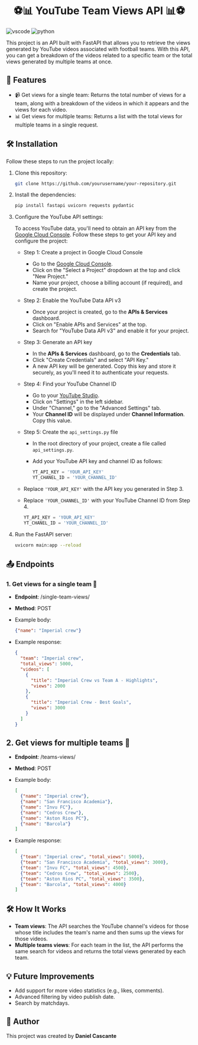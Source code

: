 <h1 align="center"> ⚽📊 YouTube Team Views API 📊⚽ </h1>

![vscode](https://img.shields.io/badge/Made%20for-VSCode-1f425f.svg)
![python](http://ForTheBadge.com/images/badges/made-with-python.svg)

This project is an API built with FastAPI that allows you to retrieve the views generated by YouTube videos associated with football teams. With this API, you can get a breakdown of the videos related to a specific team or the total views generated by multiple teams at once.

## 🚀 Features
* 📹 Get views for a single team: Returns the total number of views for a team, along with a breakdown of the videos in which it appears and the views for each video.
* 📊 Get views for multiple teams: Returns a list with the total views for multiple teams in a single request.

## 🛠️ Installation
Follow these steps to run the project locally:

1. Clone this repository:
    ```bash
    git clone https://github.com/yourusername/your-repository.git
    ```
    
2. Install the dependencies:
    ```bash
    pip install fastapi uvicorn requests pydantic
    ```
    
3. Configure the YouTube API settings:

   To access YouTube data, you'll need to obtain an API key from the [Google Cloud Console](https://console.cloud.google.com/). Follow these steps to get your API key and configure the project:

    * Step 1: Create a project in Google Cloud Console
       - Go to the [Google Cloud Console](https://console.cloud.google.com/).
       - Click on the "Select a Project" dropdown at the top and click "New Project."
       - Name your project, choose a billing account (if required), and create the project.

   * Step 2: Enable the YouTube Data API v3
       - Once your project is created, go to the **APIs & Services** dashboard.
       - Click on "Enable APIs and Services" at the top.
       - Search for "YouTube Data API v3" and enable it for your project.

   * Step 3: Generate an API key
       - In the **APIs & Services** dashboard, go to the **Credentials** tab.
       - Click "Create Credentials" and select "API Key."
       - A new API key will be generated. Copy this key and store it securely, as you'll need it to authenticate your requests.

   * Step 4: Find your YouTube Channel ID
       - Go to your [YouTube Studio](https://studio.youtube.com/).
       - Click on "Settings" in the left sidebar.
       - Under "Channel," go to the "Advanced Settings" tab.
       - Your **Channel ID** will be displayed under **Channel Information**. Copy this value.

   * Step 5: Create the `api_settings.py` file
       - In the root directory of your project, create a file called `api_settings.py`.
       - Add your YouTube API key and channel ID as follows:

         ```python
         YT_API_KEY = 'YOUR_API_KEY'
         YT_CHANEL_ID = 'YOUR_CHANNEL_ID'
         ```

   - Replace `'YOUR_API_KEY'` with the API key you generated in Step 3.
   - Replace `'YOUR_CHANNEL_ID'` with your YouTube Channel ID from Step 4.

        ```python
        YT_API_KEY = 'YOUR_API_KEY'
        YT_CHANEL_ID = 'YOUR_CHANNEL_ID'
        ```
    
4. Run the FastAPI server:
    ```bash
    uvicorn main:app --reload
    ```
    
## 📤 Endpoints

### 1. Get views for a single team  🥇 

* **Endpoint**: /single-team-views/
* **Method**: POST
* Example body:
    ```json
    {"name": "Imperial crew"}
    ```
    
* Example response:
    ```json
    {
      "team": "Imperial crew",
      "total_views": 5000,
      "videos": [
        {
          "title": "Imperial Crew vs Team A - Highlights",
          "views": 2000
        },
        {
          "title": "Imperial Crew - Best Goals",
          "views": 3000
        }
      ]
    }
    ```
    
## 2. Get views for multiple teams 👥
    
* **Endpoint**: /teams-views/
* **Method**: POST
* Example body:
    ```json
    [
      {"name": "Imperial crew"},
      {"name": "San Francisco Academia"},
      {"name": "Invu FC"},
      {"name": "Cedros Crew"},
      {"name": "Aston Rios PC"},
      {"name": "Barcola"}
    ]
    ```
    
* Example response:
    ```json
    [
      {"team": "Imperial crew", "total_views": 5000},
      {"team": "San Francisco Academia", "total_views": 3000},
      {"team": "Invu FC", "total_views": 4500},
      {"team": "Cedros Crew", "total_views": 2500},
      {"team": "Aston Rios PC", "total_views": 3500},
      {"team": "Barcola", "total_views": 4000}
    ]
    ```
    
## 🛠️ How It Works
* **Team views**: The API searches the YouTube channel's videos for those whose title includes the team's name and then sums up the views for those videos.
* **Multiple teams views**: For each team in the list, the API performs the same search for videos and returns the total views generated by each team.

## 💡 Future Improvements
* Add support for more video statistics (e.g., likes, comments).
* Advanced filtering by video publish date.
* Search by matchdays.

## 📄 Author
This project was created by **Daniel Cascante**
